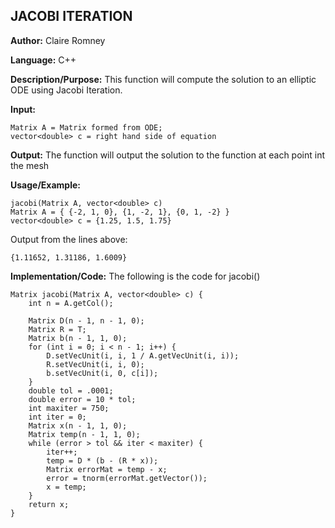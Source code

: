 ## JACOBI ITERATION

**Author:** Claire Romney

**Language:** C++

**Description/Purpose:** This function will compute the solution to an elliptic ODE using Jacobi Iteration.

**Input:**

	Matrix A = Matrix formed from ODE;
	vector<double> c = right hand side of equation
	
**Output:** The function will output the solution to the function at each point int the mesh

**Usage/Example:**

	jacobi(Matrix A, vector<double> c)
	Matrix A = { {-2, 1, 0}, {1, -2, 1}, {0, 1, -2} }
	vector<double> c = {1.25, 1.5, 1.75}

Output from the lines above:

	{1.11652, 1.31186, 1.6009}
    
**Implementation/Code:** The following is the code for jacobi()

	Matrix jacobi(Matrix A, vector<double> c) {
		int n = A.getCol();

		Matrix D(n - 1, n - 1, 0);
		Matrix R = T;
		Matrix b(n - 1, 1, 0);
		for (int i = 0; i < n - 1; i++) {
			D.setVecUnit(i, i, 1 / A.getVecUnit(i, i));
			R.setVecUnit(i, i, 0);
			b.setVecUnit(i, 0, c[i]);
		}
		double tol = .0001;
		double error = 10 * tol;
		int maxiter = 750;
		int iter = 0;
		Matrix x(n - 1, 1, 0);
		Matrix temp(n - 1, 1, 0);
		while (error > tol && iter < maxiter) {
			iter++;
			temp = D * (b - (R * x));
			Matrix errorMat = temp - x;
			error = tnorm(errorMat.getVector());
			x = temp;
		}
		return x;
	}
